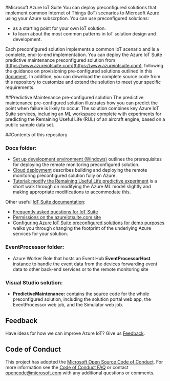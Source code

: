 #Microsoft Azure IoT Suite 
You can deploy preconfigured solutions that implement common Internet of Things (IoT) scenarios to Microsoft Azure using your Azure subscrption. You can use preconfigured solutions: 
- as a starting point for your own IoT solution. 
- to learn about the most common patterns in IoT solution design and development. 

Each preconfigured solution implements a common IoT scenario and is a complete, end-to-end implementation. You can deploy the Azure IoT Suite predictive maintenance preconfigured solution from [https://www.azureiotsuite.com](https://www.azureiotsuite.com), following the guidance on provisioning pre-configured solutions outlined in this [document](https://azure.microsoft.com/en-us/documentation/articles/iot-suite-getstarted-preconfigured-solutions/). In addition, you can download the complete source code from this repository to customize and extend the solution to meet your specific requirements. 

##Predictive Maintenance pre-configured solution
The predictive maintenance pre-configured solution illustrates how you can predict the point when failure is likely to occur. The solution combines key Azure IoT Suite services, including an ML workspace complete with experiments for predicting the Remaining Useful Life (RUL) of an aircraft engine, based on a public sample data set. 

##Contents of this repository

### Docs folder:

  * [Set up development environment (Windows)](Docs/dev-setup.md) outlines the prerequisites for deploying the remote monitoring preconfigured solution.
  * [Cloud deployment](Docs/cloud-deployment.md) describes building and deploying the remote monitoring preconfigured solution fully on Azure.
  * [Tutorial: modify the Remaining Useful Life predictive experiment](Docs/tutorial-rul.md) is a short walk through on modifying the Azure ML model slightly and making appropriate modifications to accommodate this.
  
Other useful [IoT Suite documentation](https://azure.microsoft.com/documentation/suites/iot-suite/):
  * [Frequently asked questions for IoT Suite](https://azure.microsoft.com/documentation/articles/iot-suite-faq/)
  * [Permissions on the azureiotsuite.com site](https://azure.microsoft.com/documentation/articles/iot-suite-permissions/)
  * [Configuring Azure IoT Suite preconfigured solutions for demo purposes](https://github.com/Azure/azure-iot-remote-monitoring/blob/master/Docs/configure-preconfigured-demo.md) walks you through changing the footprint of the underlying Azure services for your solution.
  
### EventProcessor folder:
  * Azure Worker Role that hosts an Event Hub **EventProcessorHost** instance to handle the event data from the devices forwarding event data to other back-end services or to the remote monitoring site

### Visual Studio solution:
  * **PredictiveMaintenance:** contains the source code for the whole preconfigured solution, including the solution portal web app, the EventProcessor web job, and the Simulator web job. 

## Feedback 

Have ideas for how we can improve Azure IoT? Give us [Feedback](http://feedback.azure.com/forums/321918-azure-iot).

## Code of Conduct

This project has adopted the [Microsoft Open Source Code of Conduct](https://opensource.microsoft.com/codeofconduct/). For more information see the [Code of Conduct FAQ](https://opensource.microsoft.com/codeofconduct/faq/) or contact [opencode@microsoft.com](mailto:opencode@microsoft.com) with any additional questions or comments.